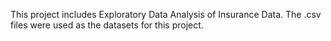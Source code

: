 This project includes Exploratory Data Analysis of Insurance Data. 
The .csv files were used as the datasets for this project.
